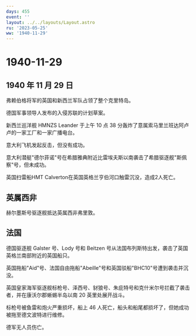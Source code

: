```yaml
---
days: 455
event: ''
layout: ../../layouts/Layout.astro
ru: '2023-05-25'
ww: '1940-11-29'
---
```


# 1940-11-29

## 1940 年 11 月 29 日

弗赖伯格将军的英国和新西兰军队占领了整个克里特岛。

德国军事领导人发布的入侵苏联的计划草案。

新西兰巡洋舰 HMNZS Leander 于上午 10 点 38
分轰炸了意属索马里兰班达阿卢卢的一家工厂和一家广播电台。

意大利飞机发起反击，但没有成功。

意大利潜艇"德尔菲诺"号在希腊雅典附近比雷埃夫斯以南袭击了希腊驱逐舰"斯佩察"号，但未成功。

英国扫雷船HMT Calverton在英国英格兰亨伯河口触雷沉没，造成2人死亡。

## 英属西非

赫尔墨斯号驱逐舰抵达英属西非弗里敦。

## 法国

德国驱逐舰 Galster 号、Lody 号和 Beitzen
号从法国布列斯特出发，袭击了英国英格兰南部附近的英国船只。

英国拖船"Aid"号、法国自由拖船"Abeille"号和英国驳船"BHC10"号遭到袭击并沉没。

英国皇家海军驱逐舰标枪号、泽西号、豺狼号、朱庇特号和克什米尔号拦截了袭击者，并在康沃尔郡蜥蜴半岛以南
20 英里处展开战斗。

标枪号被鱼雷和炮火严重损坏，船上 46
人死亡，船头和船尾都损坏了，但她成功被拖至德文波特进行维修。

德军无人员伤亡。
